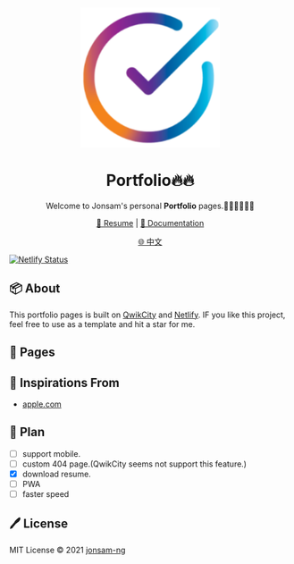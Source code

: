 <br>
<p align="center">
<a href="https://portfolio.jonsam.site" target="_blank">
<img src="./logo.png" alt="portfolio" height="250" width="250"/>
</a>
<h1 align="center">Portfolio🔥🔥</h1>
</p>

<p align="center">
Welcome to Jonsam's personal <b>Portfolio</b> pages.🧑‍💻👩‍💻👨‍💻
</p>

<p align="center">
  <a href="https://resume.jonsam.site/示例">🍁 Resume</a> | <a href="https://portfolio.jonsam.site">📖 Documentation</a>
</p>

<p align="center">
  <a href="./README_zh-CN.md">🌐 中文</a>
</p>

[![Netlify Status](https://api.netlify.com/api/v1/badges/b8b6d187-189c-43d3-b7ef-67af7163da01/deploy-status)](https://app.netlify.com/sites/aquamarine-meringue-336076/deploys)



## 📦 About

This portfolio pages is built on [QwikCity](https://qwik.builder.io) and [Netlify](https://docs.netlify.com/edge-functions/overview/). IF you like this project, feel free to use as a template and hit a star for me.

## 🚀 Pages

## 🌟 Inspirations From

- [apple.com](https://www.apple.com.cn/iphone-14/)

## 📝 Plan

- [ ] support mobile.
- [ ] custom 404 page.(QwikCity seems not support this feature.)
- [x] download resume.
- [ ] PWA
- [ ] faster speed

## 🖊️ License

MIT License © 2021 [jonsam-ng](https://github.com/jonsam-ng)
